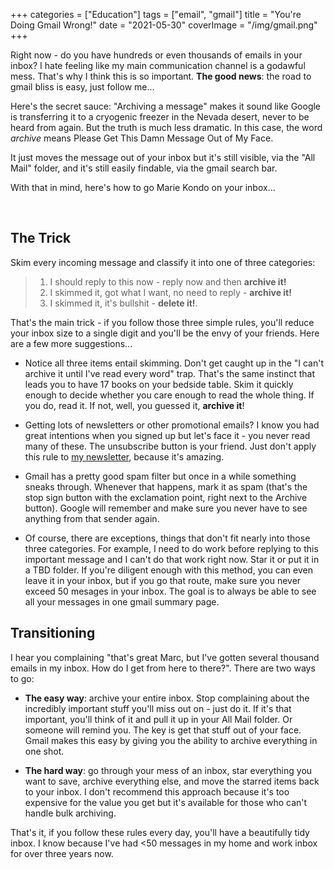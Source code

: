 +++
categories = ["Education"]
tags = ["email", "gmail"]
title = "You're Doing Gmail Wrong!"
date = "2021-05-30"
coverImage = "/img/gmail.png"
+++

Right now - do you have hundreds or even thousands of emails in your inbox? I hate feeling like my main communication channel is a godawful mess. That's why I think this is so important. **The good news**: the road to gmail bliss is easy, just follow me...

<!--more-->

Here's the secret sauce: "Archiving a message" makes it sound like Google is transferring it to a cryogenic freezer in the Nevada desert, never to be heard from again. But the truth is much less dramatic. In this case, the word *archive* means Please Get This Damn Message Out of My Face. 

It just moves the message out of your inbox but it's still visible, via the "All Mail" folder, and it's still easily findable, via the gmail search bar.

With that in mind, here's how to go Marie Kondo on your inbox...

<br>

## The Trick

Skim every incoming message and classify it into one of three categories:

> 1. I should reply to this now - reply now and then **archive it!**
> 1. I skimmed it, got what I want, no need to reply - **archive it!**
> 1. I skimmed it, it's bullshit - **delete it!**.

That's the main trick - if you follow those three simple rules, you'll reduce your inbox size to a single digit and you'll be the envy of your friends. Here are a few more suggestions...

- Notice all three items entail skimming. Don't get caught up in the "I can't archive it until I've read every word" trap. That's the same instinct that leads you to have 17 books on your bedside table. Skim it quickly enough to decide whether you care enough to read the whole thing. If you do, read it. If not, well, you guessed it, **archive it**!

- Getting lots of newsletters or other promotional emails? I know you had great intentions when you signed up but let's face it - you never read many of these. The unsubscribe button is your friend. Just don't apply this rule to [my newsletter](https://tinyletter.com/mco), because it's amazing.

- Gmail has a pretty good spam filter but once in a while something sneaks through. Whenever that happens, mark it as spam (that's the stop sign button with the exclamation point, right next to the Archive button). Google will remember and make sure you never have to see anything from that sender again.

- Of course, there are exceptions, things that don't fit nearly into those three categories. For example, I need to do work before replying to this important message and I can't do that work right now. Star it or put it in a TBD folder. If you're diligent enough with this method, you can even leave it in your inbox, but if you go that route, make sure you never exceed 50 mesages in your inbox. The goal is to always be able to see all your messages in one gmail summary page.

## Transitioning

I hear you complaining "that's great Marc, but I've gotten several thousand emails in my inbox. How do I get from here to there?". There are two ways to go:

- **The easy way**: archive your entire inbox. Stop complaining about the incredibly important stuff you'll miss out on - just do it. If it's that important, you'll think of it and pull it up in your All Mail folder. Or someone will remind you. The key is get that stuff out of your face. Gmail makes this easy by giving you the ability to archive everything in one shot.

- **The hard way**: go through your mess of an inbox, star everything you want to save, archive everything else, and move the starred items back to your inbox. I don't recommend this approach because it's too expensive for the value you get but it's available for those who can't handle bulk archiving.

That's it, if you follow these rules every day, you'll have a beautifully tidy inbox. I know because I've had <50 messages in my home and work inbox for over three years now.
